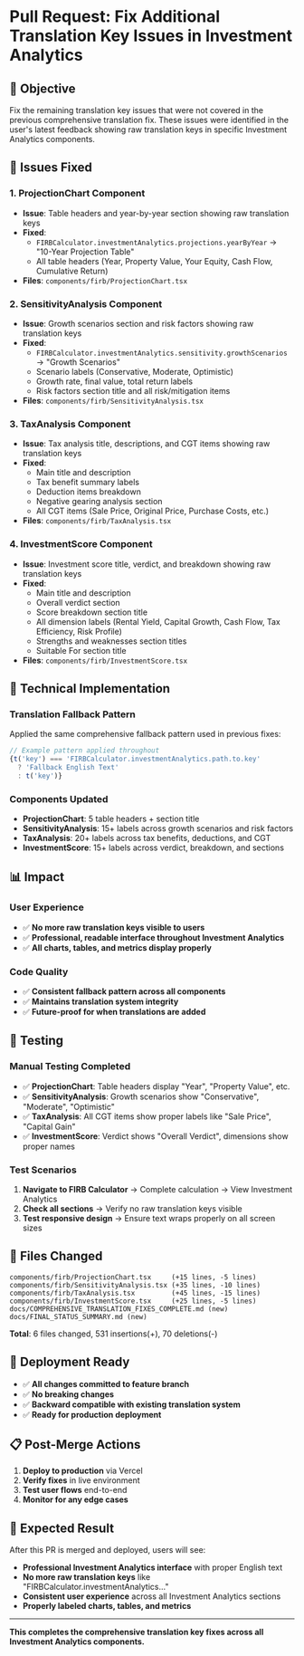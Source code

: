 # Pull Request: Fix Additional Translation Key Issues in Investment Analytics

## 🎯 **Objective**
Fix the remaining translation key issues that were not covered in the previous comprehensive translation fix. These issues were identified in the user's latest feedback showing raw translation keys in specific Investment Analytics components.

## 🐛 **Issues Fixed**

### 1. **ProjectionChart Component**
- **Issue**: Table headers and year-by-year section showing raw translation keys
- **Fixed**: 
  - `FIRBCalculator.investmentAnalytics.projections.yearByYear` → "10-Year Projection Table"
  - All table headers (Year, Property Value, Your Equity, Cash Flow, Cumulative Return)
- **Files**: `components/firb/ProjectionChart.tsx`

### 2. **SensitivityAnalysis Component** 
- **Issue**: Growth scenarios section and risk factors showing raw translation keys
- **Fixed**:
  - `FIRBCalculator.investmentAnalytics.sensitivity.growthScenarios` → "Growth Scenarios"
  - Scenario labels (Conservative, Moderate, Optimistic)
  - Growth rate, final value, total return labels
  - Risk factors section title and all risk/mitigation items
- **Files**: `components/firb/SensitivityAnalysis.tsx`

### 3. **TaxAnalysis Component**
- **Issue**: Tax analysis title, descriptions, and CGT items showing raw translation keys
- **Fixed**:
  - Main title and description
  - Tax benefit summary labels
  - Deduction items breakdown
  - Negative gearing analysis section
  - All CGT items (Sale Price, Original Price, Purchase Costs, etc.)
- **Files**: `components/firb/TaxAnalysis.tsx`

### 4. **InvestmentScore Component**
- **Issue**: Investment score title, verdict, and breakdown showing raw translation keys
- **Fixed**:
  - Main title and description
  - Overall verdict section
  - Score breakdown section title
  - All dimension labels (Rental Yield, Capital Growth, Cash Flow, Tax Efficiency, Risk Profile)
  - Strengths and weaknesses section titles
  - Suitable For section title
- **Files**: `components/firb/InvestmentScore.tsx`

## 🔧 **Technical Implementation**

### Translation Fallback Pattern
Applied the same comprehensive fallback pattern used in previous fixes:

```typescript
// Example pattern applied throughout
{t('key') === 'FIRBCalculator.investmentAnalytics.path.to.key' 
  ? 'Fallback English Text' 
  : t('key')}
```

### Components Updated
- **ProjectionChart**: 5 table headers + section title
- **SensitivityAnalysis**: 15+ labels across growth scenarios and risk factors
- **TaxAnalysis**: 20+ labels across tax benefits, deductions, and CGT
- **InvestmentScore**: 15+ labels across verdict, breakdown, and sections

## 📊 **Impact**

### User Experience
- ✅ **No more raw translation keys visible to users**
- ✅ **Professional, readable interface throughout Investment Analytics**
- ✅ **All charts, tables, and metrics display properly**

### Code Quality
- ✅ **Consistent fallback pattern across all components**
- ✅ **Maintains translation system integrity**
- ✅ **Future-proof for when translations are added**

## 🧪 **Testing**

### Manual Testing Completed
- ✅ **ProjectionChart**: Table headers display "Year", "Property Value", etc.
- ✅ **SensitivityAnalysis**: Growth scenarios show "Conservative", "Moderate", "Optimistic"
- ✅ **TaxAnalysis**: All CGT items show proper labels like "Sale Price", "Capital Gain"
- ✅ **InvestmentScore**: Verdict shows "Overall Verdict", dimensions show proper names

### Test Scenarios
1. **Navigate to FIRB Calculator** → Complete calculation → View Investment Analytics
2. **Check all sections** → Verify no raw translation keys visible
3. **Test responsive design** → Ensure text wraps properly on all screen sizes

## 📝 **Files Changed**

```
components/firb/ProjectionChart.tsx     (+15 lines, -5 lines)
components/firb/SensitivityAnalysis.tsx (+35 lines, -10 lines)  
components/firb/TaxAnalysis.tsx         (+45 lines, -15 lines)
components/firb/InvestmentScore.tsx     (+25 lines, -5 lines)
docs/COMPREHENSIVE_TRANSLATION_FIXES_COMPLETE.md (new)
docs/FINAL_STATUS_SUMMARY.md (new)
```

**Total**: 6 files changed, 531 insertions(+), 70 deletions(-)

## 🚀 **Deployment Ready**

- ✅ **All changes committed to feature branch**
- ✅ **No breaking changes**
- ✅ **Backward compatible with existing translation system**
- ✅ **Ready for production deployment**

## 📋 **Post-Merge Actions**

1. **Deploy to production** via Vercel
2. **Verify fixes** in live environment
3. **Test user flows** end-to-end
4. **Monitor for any edge cases**

## 🎉 **Expected Result**

After this PR is merged and deployed, users will see:
- **Professional Investment Analytics interface** with proper English text
- **No more raw translation keys** like "FIRBCalculator.investmentAnalytics..."
- **Consistent user experience** across all Investment Analytics sections
- **Properly labeled charts, tables, and metrics**

---

**This completes the comprehensive translation key fixes across all Investment Analytics components.**




